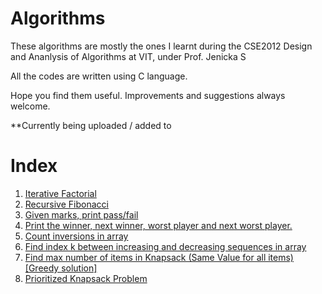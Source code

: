 # Algorithms
These algorithms are mostly the ones I learnt during the CSE2012 Design and Ananlysis of Algorithms at VIT, under Prof. Jenicka S

All the codes are written using C language.

Hope you find them useful. Improvements and suggestions always welcome.

**Currently being uploaded / added to
# Index
1. [Iterative Factorial](./Iterative%20Factorial/)
2. [Recursive Fibonacci](./Recursive%20Fibonacci/)
3. [Given marks, print pass/fail](./Pass%20or%20Fail/)
4. [Print the winner, next winner, worst player and next worst player.](./Winners%20and%20worst%20Players/) 
5. [Count inversions in array](./Count%20Inversions/)
6. [Find index k between increasing and decreasing sequences in array](./Find%20index%20k%20in%20array/)
7. [Find max number of items in Knapsack (Same Value for all items) [Greedy solution]](./Find%20max%20items%20knapsack/)
8. [Prioritized Knapsack Problem](./Prioritized%20Knapsack/)